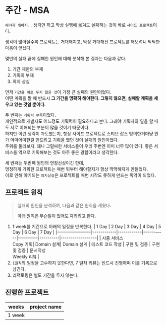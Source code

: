 # 주간 - MSA
`해야지 해야지..` 생각만 하고 막상 실행에 옮겨도 실패하는 것이 바로 `사이드 프로젝트`이다.

생각이 많아질수록 프로젝트는 거대해지고, 막상 거대해진 프로젝트를 해보려니 막막한 마음이 앞섰다.

몇번의 실패 끝에 실패한 원인에 대해 분석해 본 결과는 다음과 같다.
1. 기간 제한의 부재
2. 기획의 부재
3. 의지 상실

먼저 `기간을 따로 두지 않은 것`이 가장 큰 실패의 원인이었다.  
어떤 계획을 짤 때 반드시 **그 기간을 명확히 해야한다. 그렇지 않으면, 실패할 계획을 세우고 있는 것일 뿐이다.**

두 번째는 `기획력 부족`이었다.  
개인적으로 개발자도 어느정도 기획력이 필요하다고 본다. 그래야 기획자와 일을 할 때도 서로 이해되는 부분이 많을 것이기 때문이다.  
하지만 이런 생각이 과도했는지, 항상 사이드 프로젝트로 스티브 잡스 빙의한거마냥 뭔가 어마어마한걸 만드려고 기획을 했던 것이 실패의 원인이었다.  
주위를 둘러보자. 꽤나 그럴싸한 서비스들이 우리 주변엔 이미 너무 많이 있다. 좋은 서비스를 역으로 기획해보는 것도 아주 좋은 경험이라고 생각한다.  

세 번째는 두번째 원인의 연장선상이긴 한데,  
멍청하게 기획한 프로젝트는 매번 뭐부터 해야할지가 항상 막막해지게 만들었다.  
이로 인해 야기되는 `의지상실`은 프로젝트를 매번 시작도 못하게 만드는 독약이 되었다.

## 프로젝트 원칙
> 실패의 원인을 분석하여,
> 다음과 같은 원칙을 세웠다.
>
> **아래 원칙은 무슨일이 있어도 지키려고 한다.**

1. 1 week를 기간으로 아래의 일정을 반복한다.
   | 1 Day           | 2 Day	     | 3 Day      | 4 Day	    | 5 Day    | 6 Day    | 7 Day |
   |-----------------|------------|------------|-----------|----------|----------|------------------|
   | 시중 서비스<br> Copy 기획| Domain 설계| 	Domain 설계 | 테스트 코드 작성 | 구현 및 검증	 | 구현 및 검증	 |   문서작성<br> Weekly 리뷰	 |
2. `1원칙`의 일정을 고수하지 못한다면, 7 일차 리뷰는 반드시 진행하며 이를 기록으로 남긴다.
3. 리팩토링은 별도 기간을 두지 않는다.

## 진행한 프로젝트
| weeks  | project name	 | 
|--------|--------------|
| 1 week |  |